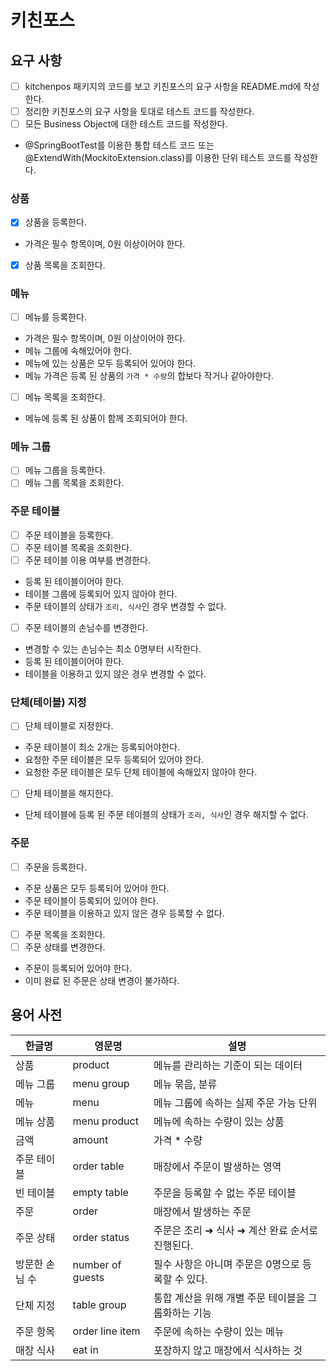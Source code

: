 # 키친포스

## 요구 사항
- [ ] kitchenpos 패키지의 코드를 보고 키친포스의 요구 사항을 README.md에 작성한다.
- [ ] 정리한 키친포스의 요구 사항을 토대로 테스트 코드를 작성한다.
- [ ] 모든 Business Object에 대한 테스트 코드를 작성한다.
- @SpringBootTest를 이용한 통합 테스트 코드 또는 @ExtendWith(MockitoExtension.class)를 이용한 단위 테스트 코드를 작성한다.

### 상품
- [X] 상품을 등록한다.
- 가격은 필수 항목이며, 0원 이상이어야 한다.
- [X] 상품 목록을 조회한다.

### 메뉴
- [ ] 메뉴를 등록한다.
- 가격은 필수 항목이며, 0원 이상이어야 한다.
- 메뉴 그룹에 속해있어야 한다.
- 메뉴에 있는 상품은 모두 등록되어 있어야 한다.
- 메뉴 가격은 등록 된 상품의 ```가격 * 수량```의 합보다 작거나 같아야한다.
- [ ] 메뉴 목록을 조회한다.
- 메뉴에 등록 된 상품이 함께 조회되어야 한다.

### 메뉴 그룹
- [ ] 메뉴 그룹을 등록한다.
- [ ] 메뉴 그룹 목록을 조회한다.

### 주문 테이블
- [ ] 주문 테이블을 등록한다.
- [ ] 주문 테이블 목록을 조회한다.
- [ ] 주문 테이블 이용 여부를 변경한다.
- 등록 된 테이블이어야 한다.
- 테이블 그룹에 등록되어 있지 않아야 한다.
- 주문 테이블의 상태가 ```조리, 식사```인 경우 변경할 수 없다.
- [ ] 주문 테이블의 손님수를 변경한다.
- 변경할 수 있는 손님수는 최소 0명부터 시작한다.
- 등록 된 테이블이어야 한다.
- 테이블을 이용하고 있지 않은 경우 변경할 수 없다.

### 단체(테이블) 지정
- [ ] 단체 테이블로 지정한다.
- 주문 테이블이 최소 2개는 등록되어야한다.
- 요청한 주문 테이블은 모두 등록되어 있어야 한다.
- 요청한 주문 테이블은 모두 단체 테이블에 속해있지 않아야 한다.
- [ ] 단체 테이블을 해지한다.
- 단체 테이블에 등록 된 주문 테이블의 상태가 ```조리, 식사```인 경우 해지할 수 없다.

### 주문
- [ ] 주문을 등록한다.
- 주문 상품은 모두 등록되어 있어야 한다.
- 주문 테이블이 등록되어 있어야 한다.
- 주문 테이블을 이용하고 있지 않은 경우 등록할 수 없다.
- [ ] 주문 목록을 조회한다.
- [ ] 주문 상태를 변경한다.
- 주문이 등록되어 있어야 한다.
- 이미 완료 된 주문은 상태 변경이 불가하다.

## 용어 사전
| 한글명      | 영문명              | 설명                            |
|----------|------------------|-------------------------------|
| 상품       | product          | 메뉴를 관리하는 기준이 되는 데이터           |
| 메뉴 그룹    | menu group       | 메뉴 묶음, 분류                     |
| 메뉴       | menu             | 메뉴 그룹에 속하는 실제 주문 가능 단위        |
| 메뉴 상품    | menu product     | 메뉴에 속하는 수량이 있는 상품             |
| 금액       | amount           | 가격 * 수량                       |
| 주문 테이블   | order table      | 매장에서 주문이 발생하는 영역              |
| 빈 테이블    | empty table      | 주문을 등록할 수 없는 주문 테이블           |
| 주문       | order            | 매장에서 발생하는 주문                  |
| 주문 상태    | order status     | 주문은 조리 ➜ 식사 ➜ 계산 완료 순서로 진행된다. |
| 방문한 손님 수 | number of guests | 필수 사항은 아니며 주문은 0명으로 등록할 수 있다. |
| 단체 지정    | table group      | 통합 계산을 위해 개별 주문 테이블을 그룹화하는 기능 |
| 주문 항목    | order line item  | 주문에 속하는 수량이 있는 메뉴             |
| 매장 식사    | eat in           | 포장하지 않고 매장에서 식사하는 것           |

